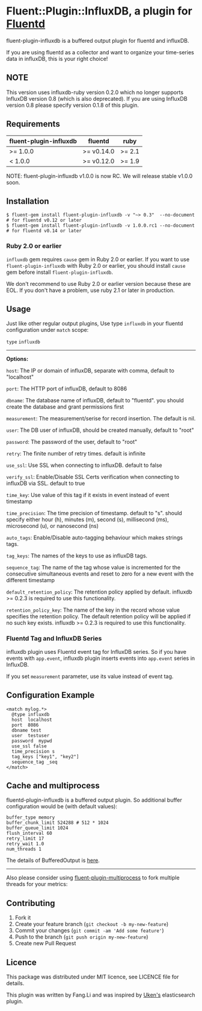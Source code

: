 # Fluent::Plugin::InfluxDB, a plugin for [Fluentd](http://fluentd.org)

fluent-plugin-influxdb is a buffered output plugin for fluentd and influxDB.

If you are using fluentd as a collector and want to organize your time-series data in influxDB, this is your right choice!

## NOTE

This version uses influxdb-ruby version 0.2.0 which no longer supports InfluxDB version 0.8 (which is also deprecated).
If you are using InfluxDB version 0.8 please specify version 0.1.8 of this plugin.

## Requirements

| fluent-plugin-influxdb | fluentd | ruby |
|------------------------|---------|------|
| >= 1.0.0 | >= v0.14.0 | >= 2.1 |
|  < 1.0.0 | >= v0.12.0 | >= 1.9 |

NOTE: fluent-plugin-influxdb v1.0.0 is now RC. We will release stable v1.0.0 soon.

## Installation

    $ fluent-gem install fluent-plugin-influxdb -v "~> 0.3"  --no-document # for fluentd v0.12 or later
    $ fluent-gem install fluent-plugin-influxdb -v 1.0.0.rc1 --no-document # for fluentd v0.14 or later

### Ruby 2.0 or earlier

`influxdb` gem requires `cause` gem in Ruby 2.0 or earlier. If you want to use `fluent-plugin-influxdb` with Ruby 2.0 or earlier,
you should install `cause` gem before install `fluent-plugin-influxdb`.

We don't recommend to use Ruby 2.0 or earlier version because these are EOL.
If you don't have a problem, use ruby 2.1 or later in production.

## Usage

Just like other regular output plugins, Use type `influxdb` in your fluentd configuration under `match` scope:

`type` `influxdb`

--------------

**Options:**

`host`: The IP or domain of influxDB, separate with comma, default to "localhost"

`port`: The HTTP port of influxDB, default to 8086

`dbname`: The database name of influxDB, default to "fluentd". you should create the database and grant permissions first

`measurement`: The measurement/serise for record insertion. The default is nil.

`user`: The DB user of influxDB, should be created manually, default to "root"

`password`: The password of the user, default to "root"

`retry`: The finite number of retry times. default is infinite

`use_ssl`: Use SSL when connecting to influxDB. default to false

`verify_ssl`: Enable/Disable SSL Certs verification when connecting to influxDB via SSL. default to true

`time_key`: Use value of this tag if it exists in event instead of event timestamp

`time_precision`: The time precision of timestamp. default to "s". should specify either hour (h), minutes (m), second (s), millisecond (ms), microsecond (u), or nanosecond (ns)

`auto_tags`: Enable/Disable auto-tagging behaviour which makes strings tags.

`tag_keys`: The names of the keys to use as influxDB tags.

`sequence_tag`: The name of the tag whose value is incremented for the consecutive simultaneous events and reset to zero for a new event with the different timestamp

`default_retention_policy`: The retention policy applied by default.  influxdb >= 0.2.3 is required to use this functionality.

`retention_policy_key`: The name of the key in the record whose value specifies the retention policy.  The default retention policy will be applied if no such key exists.  influxdb >= 0.2.3 is required to use this functionality.

### Fluentd Tag and InfluxDB Series

influxdb plugin uses Fluentd event tag for InfluxDB series.
So if you have events with `app.event`, influxdb plugin inserts events into `app.event` series in InfluxDB.

If you set `measurement` parameter, use its value instead of event tag.

## Configuration Example

```
<match mylog.*>
  @type influxdb
  host  localhost
  port  8086
  dbname test
  user  testuser
  password  mypwd
  use_ssl false
  time_precision s
  tag_keys ["key1", "key2"]
  sequence_tag _seq
</match>
```

## Cache and multiprocess


fluentd-plugin-influxdb is a buffered output plugin. So additional buffer configuration would be (with default values):

```
buffer_type memory
buffer_chunk_limit 524288 # 512 * 1024
buffer_queue_limit 1024
flush_interval 60
retry_limit 17
retry_wait 1.0
num_threads 1
```

The details of BufferedOutput is [here](http://docs.fluentd.org/articles/buffer-plugin-overview).

---

Also please consider using [fluent-plugin-multiprocess](https://github.com/frsyuki/fluent-plugin-multiprocess) to fork multiple threads for your metrics:

## Contributing


1. Fork it
2. Create your feature branch (`git checkout -b my-new-feature`)
3. Commit your changes (`git commit -am 'Add some feature'`)
4. Push to the branch (`git push origin my-new-feature`)
5. Create new Pull Request


## Licence


This package was distributed under MIT licence, see LICENCE file for details.

This plugin was written by Fang.Li and was inspired by [Uken's](https://github.com/uken/fluent-plugin-elasticsearch) elasticsearch plugin.
